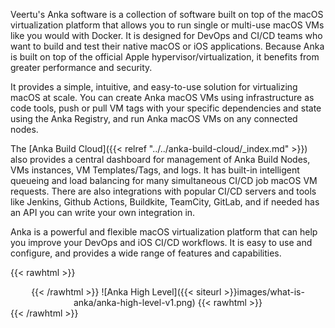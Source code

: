 ---
---

Veertu's Anka software is a collection of software built on top of the macOS virtualization platform that allows you to run single or multi-use macOS VMs like you would with Docker. It is designed for DevOps and CI/CD teams who want to build and test their native macOS or iOS applications. Because Anka is built on top of the official Apple hypervisor/virtualization, it benefits from greater performance and security.

It provides a simple, intuitive, and easy-to-use solution for virtualizing macOS at scale. You can create Anka macOS VMs using infrastructure as code tools, push or pull VM tags with your specific dependencies and state using the Anka Registry, and run Anka macOS VMs on any connected nodes.

The [Anka Build Cloud]({{< relref "../../anka-build-cloud/_index.md" >}}) also provides a central dashboard for management of Anka Build Nodes, VMs instances, VM Templates/Tags, and logs. It has built-in intelligent queueing and load balancing for many simultaneous CI/CD job macOS VM requests. There are also integrations with popular CI/CD servers and tools like Jenkins, Github Actions, Buildkite, TeamCity, GitLab, and if needed has an API you can write your own integration in.

Anka is a powerful and flexible macOS virtualization platform that can help you improve your DevOps and iOS CI/CD workflows. It is easy to use and configure, and provides a wide range of features and capabilities.

{{< rawhtml >}}<center>{{< /rawhtml >}}
![Anka High Level]({{< siteurl >}}images/what-is-anka/anka-high-level-v1.png)
{{< rawhtml >}}</center>{{< /rawhtml >}}
